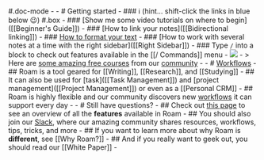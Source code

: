 #.doc-mode
    - 
    - # Getting started
        - ### ℹ️ (hint... shift-click the links in blue below 😉) #.box
        - ### [Show me some video tutorials on where to begin]([[Beginner's Guide]])
            - ### [How to link your notes]([[Bidirectional linking]])
            - ### [How to format your text]([[Formatting]])
            - ### [How to work with several notes at a time with the right sidebar]([[Right Sidebar]])
        - ### Type `/` into a block to check out features available in the [[/ Commands]] menu
            - ![](https://firebasestorage.googleapis.com/v0/b/firescript-577a2.appspot.com/o/imgs%2Fapp%2Fhelp-documentation%2Fvg4SUhgwIf.gif?alt=media&token=f4f682cb-e612-447a-83c1-9f4934818eaa)
        - > Here are [some amazing free courses](((eEUXylm_o))) from our [community]([[Community]])
    - 
    - # [Workflows]([[Workflows]])
        - ## Roam is a tool geared for [[Writing]], [[Research]], and [[Studying]]
        - ## It can also be used for [task]([[Task Management]]) and [project management]([[Project Management]]) or even as a [[Personal CRM]]
        - ## Roam is highly flexible and our community discovers new [workflows]([[Workflows]]) it can support every day
    - 
    - # Still have questions?
        - ## Check out [this page]([[Features]]) to see an overview of all the **features** available in Roam
        - ## You should also join our [Slack](https://join.slack.com/t/roamresearch/shared_invite/zt-xy0pd90x-c0KDkgh1BeLKyi0iUlJ1CA), where our amazing community shares resources, workflows, tips, tricks, and more
        - ## If you want to learn more about why Roam is __different__, see [[Why Roam?]]
        - ## And if you really want to geek out, you should read our [[White Paper]]
        - 
